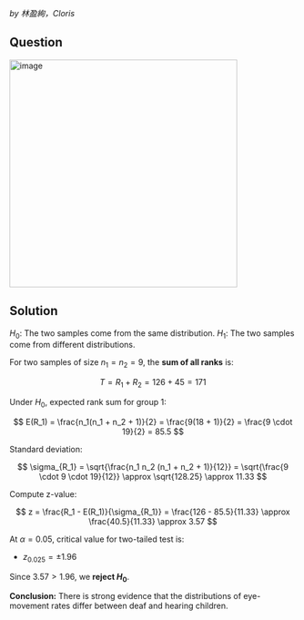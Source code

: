 *by 林盈絢，Cloris*

## Question

<img width="400" alt="image" src="https://github.com/user-attachments/assets/3466ae1d-1897-46c6-9bc9-db6eb243d1ac" />

## Solution
$H_0$: The two samples come from the same distribution.
$H_1$: The two samples come from different distributions.

For two samples of size $n_1 = n_2 = 9$, the **sum of all ranks** is:

$$
T = R_1 + R_2 = 126 + 45 = 171
$$

Under $H_0$, expected rank sum for group 1:

$$
E(R_1) = \frac{n_1(n_1 + n_2 + 1)}{2} = \frac{9(18 + 1)}{2} = \frac{9 \cdot 19}{2} = 85.5
$$

Standard deviation:

$$
\sigma_{R_1} = \sqrt{\frac{n_1 n_2 (n_1 + n_2 + 1)}{12}} = \sqrt{\frac{9 \cdot 9 \cdot 19}{12}} \approx \sqrt{128.25} \approx 11.33
$$

Compute z-value:

$$
z = \frac{R_1 - E(R_1)}{\sigma_{R_1}} = \frac{126 - 85.5}{11.33} \approx \frac{40.5}{11.33} \approx 3.57
$$

At $\alpha = 0.05$, critical value for two-tailed test is:

- $z_{0.025} = \pm 1.96$

Since $3.57 > 1.96$, we **reject $H_0$**.

**Conclusion:** There is strong evidence that the distributions of eye-movement rates differ between deaf and hearing children.
